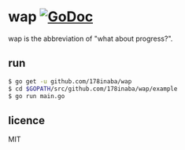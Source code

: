 # wap [![GoDoc](https://godoc.org/github.com/178inaba/wap?status.svg)](https://godoc.org/github.com/178inaba/wap)

wap is the abbreviation of "what about progress?".

## run

```bash
$ go get -u github.com/178inaba/wap
$ cd $GOPATH/src/github.com/178inaba/wap/example
$ go run main.go
```

## licence

MIT
